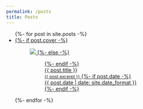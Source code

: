 ```yaml
---
permalink: /posts
title: Posts
---
```


<ul class="post-list">
{%- for post in site.posts -%}
    <li class="post-list-item">
        <a href="{{ post.url | relative_url }}">
    {%- if post.cover -%}
            <figure class="post-entry has-image">
                <img class="post-entry-image" src="{{ post.cover | relative_url }}">
    {%- else -%}
            <figure class="post-entry">
    {%- endif -%}
                <figcaption class="post-entry-title">{{ post.title }}</figcaption>
                <small class="post-entry-excerpt">{{ post.excerpt }}</small>
    {%- if post.date -%}
                <div class="post-entry-meta">
                    <time datetime="{{ post.date | date_to_xmlschema }}">{{ post.date | date: site.date_format }}</time>
                </div>
    {%- endif -%}
            </figure>
        </a>
    </li>
{%- endfor -%}
</ul>
